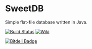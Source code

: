 # SweetDB
Simple flat-file database written in Java.

[![Build Status](https://travis-ci.org/sweetcode/SweetDB.svg?branch=master)](https://travis-ci.org/sweetcode/SweetDB)
[![Wiki](https://cdn0.iconfinder.com/data/icons/socialize-part-3-icons-set/24/wikipedia.png)](https://github.com/sweetcode/SweetDB/wiki)


[![Bitdeli Badge](https://d2weczhvl823v0.cloudfront.net/sweetcode/sweetdb/trend.png)](https://bitdeli.com/free "Bitdeli Badge")

